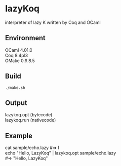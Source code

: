lazyKoq
=======

interpreter of lazy K written by Coq and OCaml

Environment
-----------
OCaml 4.01.0  
Coq 8.4pl3  
OMake 0.9.8.5

Build
-----
`./make.sh`

Output
------
lazykoq.opt (bytecode)  
lazykoq.run (nativecode)

Example
-----
cat sample/echo.lazy #=> I  
echo "Hello, LazyKoq" | lazykoq.opt sample/echo.lazy  
 #=> "Hello, LazyKoq"
